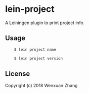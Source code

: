 # lein-project

A Leiningen plugin to print project info.

## Usage

```bash
    $ lein project name
```

``` bash
    $ lein project version
```

## License

Copyright (c) 2018 Wenxuan Zhang
